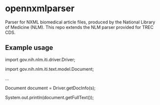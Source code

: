 # opennxmlparser

Parser for NXML biomedical article files, produced by the National Library of Medicine (NLM).
This repo extends the NLM parser provided for TREC CDS.

## Example usage

import gov.nih.nlm.iti.driver.Driver;

import gov.nih.nlm.iti.text.model.Document;

...

Document document = Driver.getDocInfo(s);

System.out.println(document.getFullText());
